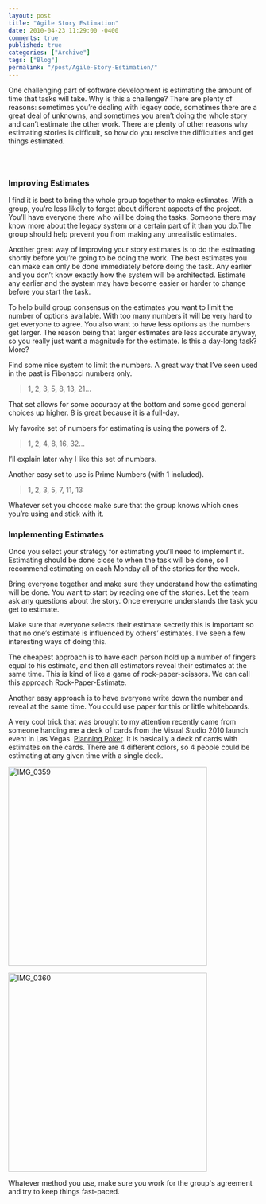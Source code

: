 ```yaml
---
layout: post
title: "Agile Story Estimation"
date: 2010-04-23 11:29:00 -0400
comments: true
published: true
categories: ["Archive"]
tags: ["Blog"]
permalink: "/post/Agile-Story-Estimation/"
---
```

<!-- more -->



<p>One challenging part of software development is estimating the amount of time that tasks will take. Why is this a challenge? There are plenty of reasons: sometimes you&rsquo;re dealing with legacy code, sometimes there are a great deal of unknowns, and sometimes you aren&rsquo;t doing the whole story and can&rsquo;t estimate the other work. There are plenty of other reasons why estimating stories is difficult, so how do you resolve the difficulties and get things estimated.</p>
<h3>&nbsp;</h3>
<h3>Improving Estimates</h3>
<p>I find it is best to bring the whole group together to make estimates. With a group, you&rsquo;re less likely to forget about different aspects of the project. You&rsquo;ll have everyone there who will be doing the tasks. Someone there may know more about the legacy system or a certain part of it than you do.The group should help prevent you from making any unrealistic estimates.</p>
<p>Another great way of improving your story estimates is to do the estimating shortly before you&rsquo;re going to be doing the work. The best estimates you can make can only be done immediately before doing the task. Any earlier and you don&rsquo;t know exactly how the system will be architected. Estimate any earlier and the system may have become easier or harder to change before you start the task.</p>
<p>To help build group consensus on the estimates you want to limit the number of options available. With too many numbers it will be very hard to get everyone to agree. You also want to have less options as the numbers get larger. The reason being that larger estimates are less accurate anyway, so you really just want a magnitude for the estimate. Is this a day-long task? More?</p>
<p>Find some nice system to limit the numbers. A great way that I&rsquo;ve seen used in the past is Fibonacci numbers only.</p>
<blockquote>
<p>1, 2, 3, 5, 8, 13, 21&hellip;</p>
</blockquote>
<p>That set allows for some accuracy at the bottom and some good general choices up higher. 8 is great because it is a full-day.</p>
<p>My favorite set of numbers for estimating is using the powers of 2.</p>
<blockquote>
<p>1, 2, 4, 8, 16, 32&hellip;</p>
</blockquote>
<p>I&rsquo;ll explain later why I like this set of numbers.</p>
<p>Another easy set to use is Prime Numbers (with 1 included).</p>
<blockquote>
<p>1, 2, 3, 5, 7, 11, 13</p>
</blockquote>
<p>Whatever set you choose make sure that the group knows which ones you&rsquo;re using and stick with it.</p>
<h3>Implementing Estimates</h3>
<p>Once you select your strategy for estimating you&rsquo;ll need to implement it. Estimating should be done close to when the task will be done, so I recommend estimating on each Monday all of the stories for the week.</p>
<p>Bring everyone together and make sure they understand how the estimating will be done. You want to start by reading one of the stories. Let the team ask any questions about the story. Once everyone understands the task you get to estimate.</p>
<p>Make sure that everyone selects their estimate secretly this is important so that no one&rsquo;s estimate is influenced by others&rsquo; estimates. I&rsquo;ve seen a few interesting ways of doing this.</p>
<p>The cheapest approach is to have each person hold up a number of fingers equal to his estimate, and then all estimators reveal their estimates at the same time. This is kind of like a game of rock-paper-scissors. We can call this approach Rock-Paper-Estimate.</p>
<p>Another easy approach is to have everyone write down the number and reveal at the same time. You could use paper for this or little whiteboards.</p>
<p>A very cool trick that was brought to my attention recently came from someone handing me a deck of cards from the Visual Studio 2010 launch event in Las Vegas. <a href="http://en.wikipedia.org/wiki/Planning_poker" target="_blank">Planning Poker</a>. It is basically a deck of cards with estimates on the cards. There are 4 different colors, so 4 people could be estimating at any given time with a single deck.</p>
<p><a href="/files/media/image/WindowsLiveWriter/AgileStoryEstimation_9853/IMG_0359.jpg"><img style="border: 0px none; display: inline;" title="IMG_0359" src="http://brendan.enrick.com/files/media/image/WindowsLiveWriter/AgileStoryEstimation_9853/IMG_0359_thumb.jpg" border="0" alt="IMG_0359" width="400" /></a></p>
<p><a href="/files/media/image/WindowsLiveWriter/AgileStoryEstimation_9853/IMG_0360.jpg"><img style="border: 0px none; display: inline;" title="IMG_0360" src="http://brendan.enrick.com/files/media/image/WindowsLiveWriter/AgileStoryEstimation_9853/IMG_0360_thumb.jpg" border="0" alt="IMG_0360" width="400" /></a></p>
<p>Whatever method you use, make sure you work for the group's agreement and try to keep things fast-paced.</p>
